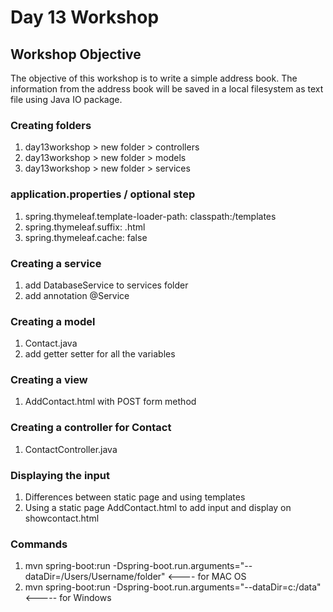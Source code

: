 # Day 13 Workshop

## Workshop Objective

The objective of this workshop is to write a simple address book. The
information from the address book will be saved in a local filesystem as text
file using Java IO package.

### Creating folders
1.  day13workshop  > new folder >  controllers
2.  day13workshop > new folder >  models
3.  day13workshop > new folder > services

###  application.properties / optional step
1. spring.thymeleaf.template-loader-path: classpath:/templates
2. spring.thymeleaf.suffix: .html
3. spring.thymeleaf.cache:  false

### Creating a service
1. add DatabaseService to services folder
2. add annotation @Service 

### Creating a model
1. Contact.java
2. add getter setter for all the variables

### Creating a view
1. AddContact.html with POST form method

### Creating a controller for Contact
1. ContactController.java

### Displaying the input
1. Differences between static page and using templates
2. Using a static page AddContact.html to add input and display on showcontact.html

### Commands
1.  mvn spring-boot:run -Dspring-boot.run.arguments="--dataDir=/Users/Username/folder" <---- for MAC OS
2.  mvn spring-boot:run -Dspring-boot.run.arguments="--dataDir=c:/data" <----- for Windows
